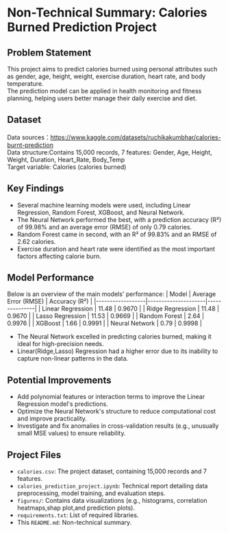 # Non-Technical Summary: Calories Burned Prediction Project

## Problem Statement
This project aims to predict calories burned using personal attributes such as gender, age, height, weight, exercise duration, heart rate, and body temperature.<br>
The prediction model can be applied in health monitoring and fitness planning, helping users better manage their daily exercise and diet.

## Dataset
Data sources：https://www.kaggle.com/datasets/ruchikakumbhar/calories-burnt-prediction<br>
Data structure:Contains 15,000 records, 7 features: Gender, Age, Height, Weight, Duration, Heart_Rate, Body_Temp<br>
Target variable: Calories (calories burned)

## Key Findings
- Several machine learning models were used, including Linear Regression, Random Forest, XGBoost, and Neural Network.<br>
- The Neural Network performed the best, with a prediction accuracy (R²) of 99.98% and an average error (RMSE) of only 0.79 calories.<br>
- Random Forest came in second, with an R² of 99.83% and an RMSE of 2.62 calories.<br>
- Exercise duration and heart rate were identified as the most important factors affecting calorie burn.

## Model Performance
Below is an overview of the main models' performance:
| Model            | Average Error (RMSE) | Accuracy (R²) |
|------------------|---------------------|---------------|
| Linear Regression | 11.48               | 0.9670        |
| Ridge Regression  | 11.48               | 0.9670        |
| Lasso Regression  | 11.53               | 0.9669        |
| Random Forest     | 2.64                | 0.9976        |
| XGBoost           | 1.66                | 0.9991        |
| Neural Network    | 0.79                | 0.9998        |

- The Neural Network excelled in predicting calories burned, making it ideal for high-precision needs.<br>
- Linear(Ridge,Lasso) Regression had a higher error due to its inability to capture non-linear patterns in the data.

## Potential Improvements
- Add polynomial features or interaction terms to improve the Linear Regression model's predictions.<br>
- Optimize the Neural Network's structure to reduce computational cost and improve practicality.<br>
- Investigate and fix anomalies in cross-validation results (e.g., unusually small MSE values) to ensure reliability.

## Project Files
- `calories.csv`: The project dataset, containing 15,000 records and 7 features.
- `calories_prediction_project.ipynb`: Technical report detailing data preprocessing, model training, and evaluation steps.
- `figures/`: Contains data visualizations (e.g., histograms, correlation heatmaps,shap plot,and prediction plots).
- `requirements.txt`: List of required libraries.
- This `README.md`: Non-technical summary.
